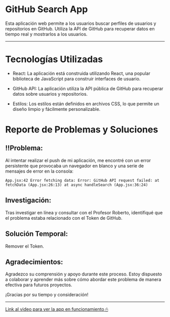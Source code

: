 # GitHub Search App

Esta aplicación web permite a los usuarios buscar perfiles de usuarios y repositorios en GitHub. Utiliza la API de GitHub para recuperar datos en tiempo real y mostrarlos a los usuarios.

---

# Tecnologías Utilizadas

- React: La aplicación está construida utilizando React, una popular biblioteca de JavaScript para construir interfaces de usuario.

- GitHub API: La aplicación utiliza la API pública de GitHub para recuperar datos sobre usuarios y repositorios.

- Estilos: Los estilos están definidos en archivos CSS, lo que permite un diseño limpio y fácilmente personalizable.

# Reporte de Problemas y Soluciones

## !!Problema:

Al intentar realizar el push de mi aplicación, me encontré con un error persistente que provocaba un navegador en blanco y una serie de mensajes de error en la consola:

```
App.jsx:42 Error fetching data: Error: GitHub API request failed: at fetchData (App.jsx:26:13) at async handleSearch (App.jsx:36:24)
```

## Investigación:

Tras investigar en línea y consultar con el Profesor Roberto, identifiqué que el problema estaba relacionado con el Token de GitHub.

## Solución Temporal:

Remover el Token.

## Agradecimientos:

Agradezco su comprensión y apoyo durante este proceso. Estoy dispuesto a colaborar y aprender más sobre cómo abordar este problema de manera efectiva para futuros proyectos.

¡Gracias por su tiempo y consideración!

---

[Link al video para ver la app en funcionamiento 🖱](https://youtu.be/_9GUzAnGHH4)
